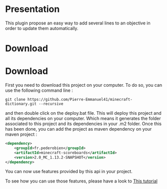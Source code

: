 # Presentation

This plugin propose an easy way to add several lines to an objective in order to update them automatically.

# Download

# Download

First you need to download this project on your computer. To do so, you can use the following command line :

```git
git clone https://github.com/Pierre-Emmanuel41/minecraft-dictionary.git --recursive
```

and then double click on the deploy.bat file. This will deploy this project and all its dependencies on your computer. Which means it generates the folder associated to this project and its dependencies in your .m2 folder. Once this has been done, you can add the project as maven dependency on your maven project :

```xml
<dependency>
	<groupId>fr.pederobien</groupId>
	<artifactId>minecraft-scoreboards</artifactId>
	<version>2.0_MC_1.13.2-SNAPSHOT</version>
</dependency>
```
You can now use features provided by this api in your project.

To see how you can use those features, please have a look to [This tutorial](https://github.com/Pierre-Emmanuel41/minecraft-scoreboards/blob/master/Tutorial.md)